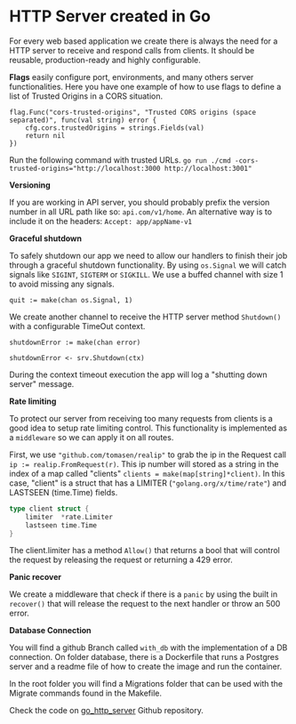 # HTTP Server created in Go

For every web based application we create there is always the need for a HTTP server to receive and respond calls from clients. It should be reusable, production-ready and highly configurable.

**Flags**
easily configure port, environments, and many others server functionalities. Here you have one example of how to use flags to define a list of Trusted Origins in a CORS situation.

```
flag.Func("cors-trusted-origins", "Trusted CORS origins (space separated)", func(val string) error {
	cfg.cors.trustedOrigins = strings.Fields(val)
	return nil
})
```

Run the following command with trusted URLs.
`go run ./cmd -cors-trusted-origins="http://localhost:3000 http://localhost:3001"`

**Versioning**

If you are working in API server, you should probably prefix the version number in all URL path like so: `api.com/v1/home`. An alternative way is to include it on the headers: `Accept: app/appName-v1`

**Graceful shutdown**

To safely shutdown our app we need to allow our handlers to finish their job through a graceful shutdown functionality. By using `os.Signal` we will catch signals like `SIGINT`, `SIGTERM` or `SIGKILL`. We use a buffed channel with size 1 to avoid missing any signals.

`quit := make(chan os.Signal, 1)`

We create another channel to receive the HTTP server method `Shutdown()` with a configurable TimeOut context.

`shutdownError := make(chan error)`

`shutdownError <- srv.Shutdown(ctx)`

During the context timeout execution the app will log a "shutting down server" message.

<!-- **Audit**

Will assist you to check, test, update and format our code base just by running a `make audit` command.  -->

**Rate limiting**

To protect our server from receiving too many requests from clients is a good idea to setup rate limiting control. This functionality is implemented as a `middleware` so we can apply it on all routes.

First, we use `"github.com/tomasen/realip"` to grab the ip in the Request call `ip := realip.FromRequest(r)`. This ip number will stored as a string in the index of a map called "clients" `clients = make(map[string]*client)`. In this case, "client" is a struct that has a LIMITER (`"golang.org/x/time/rate"`) and LASTSEEN (time.Time) fields.

```go
type client struct {
	limiter  *rate.Limiter
	lastseen time.Time
}
```

The client.limiter has a method `Allow()` that returns a bool that will control the request by releasing the request or returning a 429 error.

**Panic recover**

We create a middleware that check if there is a `panic` by using the built in `recover()` that will release the request to the next handler or throw an 500 error.

**Database Connection**

You will find a github Branch called `with_db` with the implementation of a DB connection. On folder database, there is a Dockerfile that runs a Postgres server and a readme file of how to create the image and run the container.

In the root folder you will find a Migrations folder that can be used with the Migrate commands found in the Makefile.

Check the code on [go_http_server](https://github.com/valentedev/go_http_server) Github repository.
